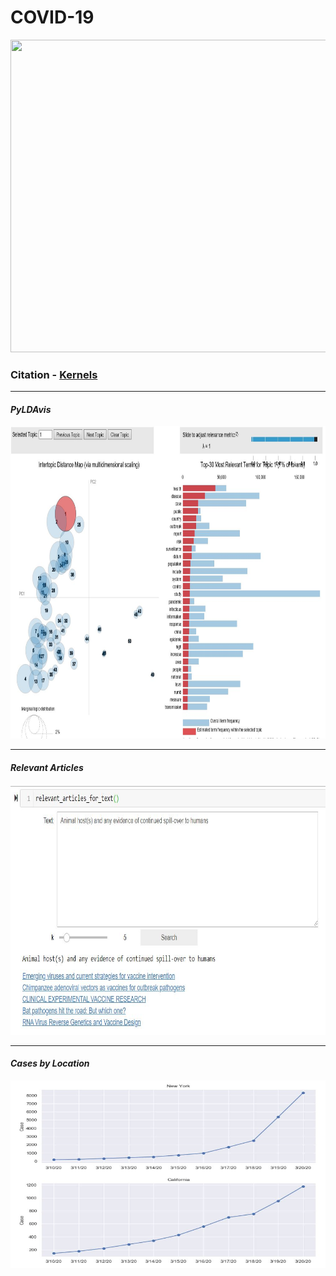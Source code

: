 # COVID-19
<p> 
  <img width="1000" height="500" src="https://images.idgesg.net/images/article/2020/03/coronavirus_lab-research_analytics_by-da-kuk-getty-100835287-large.jpg">
</p>

### __Citation__ - [Kernels](https://www.kaggle.com/allen-institute-for-ai/CORD-19-research-challenge/kernels)

---  
#### _PyLDAvis_  
<p> 
  <img width="1000" height="500" src="pyLDAvis.JPG">
</p>

---
#### _Relevant Articles_
<p align="center">
  <img width="800" height="400" src="relevant.JPG">
</p>

---
#### _Cases by Location_
<p align="center">
  <img width="600" height="300" src="location.JPG">
</p>
